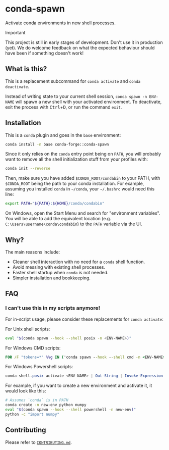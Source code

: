 # conda-spawn

Activate conda environments in new shell processes.

> [!IMPORTANT]
> This project is still in early stages of development. Don't use it in production (yet).
> We do welcome feedback on what the expected behaviour should have been if something doesn't work!

## What is this?

This is a replacement subcommand for `conda activate` and `conda deactivate`.

Instead of writing state to your current shell session, `conda spawn -n ENV-NAME` will spawn a new shell with your activated environment. To deactivate, exit the process with <kbd>Ctrl</kbd>+<kbd>D</kbd>, or run the command `exit`.

## Installation

This is a `conda` plugin and goes in the `base` environment:

```bash
conda install -n base conda-forge::conda-spawn
```

Since it only relies on the `conda` entry point being on `PATH`, you will probably want to remove all the shell initialization stuff from your profiles with:

```bash
conda init --reverse
```

Then, make sure you have added `$CONDA_ROOT/condabin` to your PATH, with `$CONDA_ROOT` being the path to your conda installation. For example, assuming you installed `conda` in `~/conda`, your `~/.bashrc` would need this line:

```bash
export PATH="${PATH}:${HOME}/conda/condabin"
```

On Windows, open the Start Menu and search for "environment variables". You will be able to add the equivalent location (e.g. `C:\Users\username\conda\condabin`) to the `PATH` variable via the UI.

## Why?

The main reasons include:

- Cleaner shell interaction with no need for a `conda` shell function.
- Avoid messing with existing shell processes.
- Faster shell startup when `conda` is not needed.
- Simpler installation and bookkeeping.

## FAQ

### I can't use this in my scripts anymore!

For in-script usage, please consider these replacements for `conda activate`:

For Unix shell scripts:

```bash
eval "$(conda spawn --hook --shell posix -n <ENV-NAME>)"
```

For Windows CMD scripts:

```cmd
FOR /F "tokens=*" %%g IN ('conda spawn --hook --shell cmd -n <ENV-NAME>') do @CALL %%g
```

For Windows Powershell scripts:

```powershell
conda shell.posix activate <ENV-NAME> | Out-String | Invoke-Expression
```

For example, if you want to create a new environment and activate it, it would look like this:

```bash
# Assumes `conda` is in PATH
conda create -n new-env python numpy
eval "$(conda spawn --hook --shell powershell -n new-env)"
python -c "import numpy"
```

## Contributing

Please refer to [`CONTRIBUTING.md`](/CONTRIBUTING.md).

